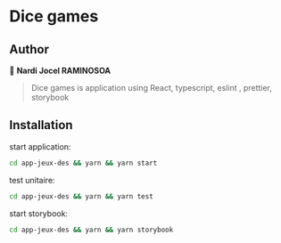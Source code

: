 <h1 align="left">Dice games</h1>

## Author

👤 **Nardi Jocel RAMINOSOA**

> Dice games is application using React, typescript, eslint , prettier, storybook

## Installation

start application:

```sh
cd app-jeux-des && yarn && yarn start
```

test unitaire:

```sh
cd app-jeux-des && yarn && yarn test
```

start storybook:

```sh
cd app-jeux-des && yarn && yarn storybook
```
